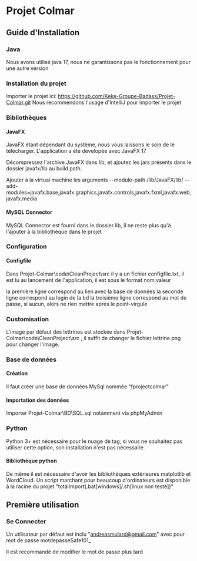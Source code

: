 # Projet Colmar
## Guide d'Installation
### Java
Nous avons utilisé java 17, nous ne garantissons pas le fonctionnement pour une autre version

### Installation du projet
Importer le projet ici: https://github.com/Keke-Groupe-Badass/Projet-Colmar.git
Nous recommendons l'usage d'IntelliJ pour importer le projet

### Bibliothèques
#### JavaFX
JavaFX étant dépendant du système, nous vous laissons le soin de le télécharger. L'application a été developée avec JavaFX 17

Décompressez l'archive JavaFX dans lib, et ajoutez les jars présents dans le dossier javafx/lib au build path.


Ajouter à la virtual machine les arguments
--module-path <chemin absolue>/lib/JavaFX/lib/
--add-modules=javafx.base,javafx.graphics,javafx.controls,javafx.fxml,javafx.web,javafx.media

#### MySQL Connector
MySQL Connector est fourni dans le dossier lib, il ne reste plus qu'à l'ajouter à la bibliothèque dans le projet

### Configuration
#### Configfile
Dans Projet-Colmar\code\CleanProject\src il y a un fichier configfile.txt, il est lu au lancement de l'application, il est sous le format nom;valeur

la première ligne correspond au lien avec la base de données
la seconde ligne correspond au login de la bd
la troisième ligne correspond au mot de passe, si aucun, alors ne rien mettre apres le point-virgule

### Customisation
L'image par défaut des lettrines est stockée dans Projet-Colmar\code\CleanProject\src , il suffit de changer le fichier lettrine.png pour changer l'image.

### Base de données
#### Création
Il faut créer une base de données MySql nommée "fprojectcolmar"
#### Importation des données
Importer Projet-Colmar\BD\SQL.sql notamment via phpMyAdmin

### Python
Python 3+ est nécessaire pour le nuage de tag, si vous ne souhaitez pas utiliser cette option, son installation n'est pas nécessaire.

#### Bibliothèque python
De même il est nécessaire d'avoir les bibliothèques extérieures matplotlib et WordCloud. Un script marchant pour beaucoup d'ordinateurs est disponible à la racine du projet "totalImport(.bat[windows]/.sh[linux non testé])"

## Première utilisation
### Se Connecter
Un utilisateur par défaut est inclu
"andreasmulard@gmail.com" avec pour mot de passe motdepasseSafe101_

Il est recommandé de modifier le mot de passe plus tard




